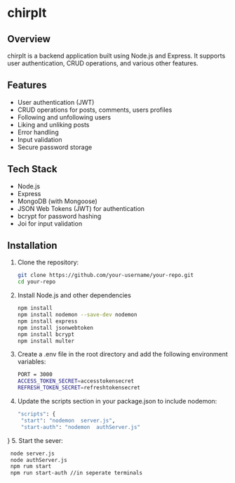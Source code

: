 # chirpIt

## Overview

chirpIt is a backend application built using Node.js and Express. It supports user authentication, CRUD operations, and various other features.

## Features

- User authentication (JWT)
- CRUD operations for  posts, comments, users profiles
- Following and unfollowing users
- Liking and unliking posts
- Error handling
- Input validation
- Secure password storage

## Tech Stack

- Node.js
- Express
- MongoDB (with Mongoose)
- JSON Web Tokens (JWT) for authentication
- bcrypt for password hashing
- Joi for input validation

## Installation

1. Clone the repository:
   ```sh
   git clone https://github.com/your-username/your-repo.git
   cd your-repo
   ```
2. Install Node.js and other dependencies
   ```sh
   npm install
   npm install nodemon --save-dev nodemon
   npm install express
   npm install jsonwebtoken
   npm install bcrypt
   npm install multer
   ```
3. Create a .env file in the root directory and add the following environment variables:
   ```sh
   PORT = 3000
   ACCESS_TOKEN_SECRET=accesstokensecret
   REFRESH_TOKEN_SECRET=refreshtokensecret
   ```
4. Update the scripts section in your package.json to include nodemon:
   ```sh
   "scripts": {
    "start": "nodemon  server.js",
    "start-auth": "nodemon  authServer.js"
  }
5. Start the sever:
   ```sh
    node server.js
    node authServer.js
    npm rum start
    npm run start-auth //in seperate terminals


